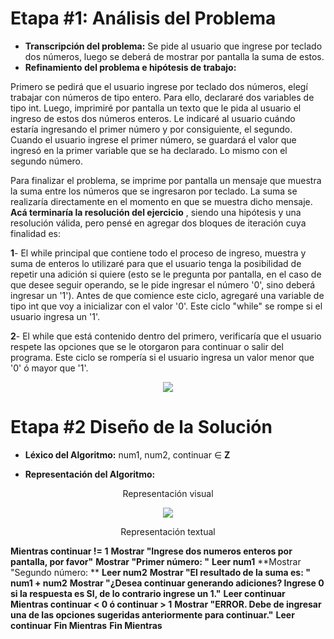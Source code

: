 # Etapa #1: Análisis del Problema

- **Transcripción del problema:** Se pide al usuario que ingrese por teclado dos números, luego se deberá de mostrar por pantalla la suma de estos.
- **Refinamiento del problema e hipótesis de trabajo:**

Primero se pedirá que el usuario ingrese por teclado dos números, elegí trabajar con números de tipo entero. Para ello, declararé dos variables de tipo int. Luego, imprimiré por pantalla un texto que le pida al usuario el ingreso de estos dos números enteros. Le indicaré al usuario cuándo estaría ingresando el primer número y por consiguiente, el segundo.
Cuando el usuario ingrese el primer número, se guardará el valor que ingresó en la primer variable que se ha declarado. Lo mismo con el segundo número.


Para finalizar el problema, se imprime por pantalla un mensaje que muestra la suma entre los números que se ingresaron por teclado. La suma se realizaría directamente en el momento en que se muestra dicho mensaje.
**Acá terminaría la resolución del ejercicio** , siendo una hipótesis y una resolución válida, pero pensé en agregar dos bloques de iteración cuya finalidad es:


**1**- El while principal que contiene todo el proceso de ingreso, muestra y suma de enteros lo utilizaré para que el usuario tenga la posibilidad de repetir una adición si quiere (esto se le pregunta por pantalla, en el caso de que desee seguir operando, se le pide ingresar el número '0', sino deberá ingresar un '1'). Antes de que comience este ciclo, agregaré una variable de tipo int que voy a inicializar con el valor '0'. Este ciclo "while" se rompe si el usuario ingresa un '1'.


**2**- El while que está contenido dentro del primero, verificaría que el usuario respete las opciones que se le otorgaron para continuar o salir del programa. Este ciclo se rompería si el usuario ingresa un valor menor que '0' ó mayor que '1'.

<p align="center">
<img src="https://user-images.githubusercontent.com/50343556/80669330-69a65700-8aa4-11ea-991b-1fc9240a54c0.png">
</p>

# Etapa #2 Diseño de la Solución


- **Léxico del Algoritmo:** num1, num2, continuar ∈ **Z**

- **Representación del Algoritmo:**

<p align="center">
  Representación visual
</p>
<p align="center">
<img src="https://user-images.githubusercontent.com/50343556/80672894-2650e600-8aae-11ea-8b0f-e460e0f53ef0.png">
</p>


<p align="center">
  Representación textual
</p>

**Mientras continuar != 1**
  **Mostrar "Ingrese dos numeros enteros por pantalla, por favor"**
  **Mostrar "Primer número: "**
  **Leer num1**
  **Mostrar "Segundo número: **
  **Leer num2**
  **Mostrar "El resultado de la suma es: " num1 + num2**
  **Mostrar "¿Desea continuar generando adiciones? Ingrese 0 si la respuesta es SI, de lo contrario ingrese un 1."**
  **Leer continuar**
  **Mientras continuar < 0 ó continuar > 1**
    **Mostrar "ERROR. Debe de ingresar una de las opciones sugeridas anteriormente para continuar."**
    **Leer continuar**
  **Fin Mientras**
**Fin Mientras**

